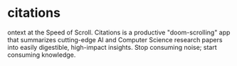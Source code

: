 # citations
ontext at the Speed of Scroll. Citations is a productive "doom-scrolling" app that summarizes cutting-edge AI and Computer Science research papers into easily digestible, high-impact insights. Stop consuming noise; start consuming knowledge.

